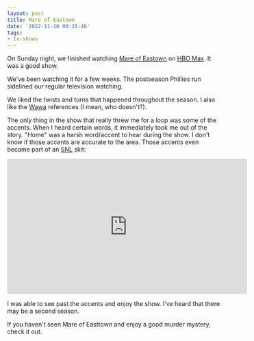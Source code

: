 ```yaml
---
layout: post
title: Mare of Eastown
date: '2022-11-10 00:26:46'
tags:
- tv-shows
---
```


On Sunday night, we finished watching [Mare of Eastown](https://en.wikipedia.org/wiki/Mare_of_Easttown) on [HBO Max](https://www.hbomax.com). It was a good show.

We've been watching it for a few weeks. The postseason Phillies run sidelined our regular television watching.

We liked the twists and turns that happened throughout the season. I also like the [Wawa](https://www.wawa.com) references (I mean, who doesn't?).

The only thing in the show that really threw me for a loop was some of the accents. When I heard certain words, it immediately took me out of the story. "Home" was a harsh word/accent to hear during the show. I don't know if those accents are accurate to the area. Those accents even became part of an [SNL](https://www.nbc.com/saturday-night-live/episodes) skit: &nbsp;

<div class="py-3 embed-responsive embed-responsive-16by9 mx-auto">
	<iframe width="560" height="315" src="https://www.youtube.com/embed/qaKZi6p6sxg?si=D2s_gdscq_48iwEL" title="YouTube video player" frameborder="0" allow="accelerometer; autoplay; clipboard-write; encrypted-media; gyroscope; picture-in-picture; web-share" allowfullscreen></iframe>
</div>

I was able to see past the accents and enjoy the show. I've heard that there may be a second season.

If you haven't seen Mare of Easttown and enjoy a good murder mystery, check it out. &nbsp;

